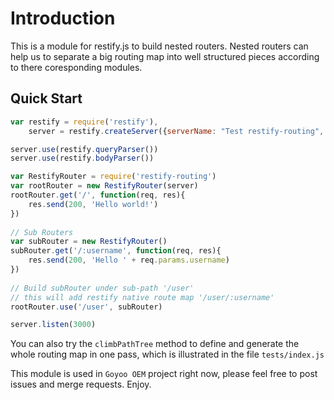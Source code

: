 Introduction
============
This is a module for restify.js to build nested routers.
Nested routers can help us to separate a big routing map into well structured pieces according to there coresponding modules.

Quick Start
-----------
```javascript
var restify = require('restify'),
    server = restify.createServer({serverName: "Test restify-routing", serverVersion: "0.1.0"})

server.use(restify.queryParser())
server.use(restify.bodyParser())

var RestifyRouter = require('restify-routing')
var rootRouter = new RestifyRouter(server)
rootRouter.get('/', function(req, res){
    res.send(200, 'Hello world!')
})
    
// Sub Routers
var subRouter = new RestifyRouter()
subRouter.get('/:username', function(req, res){
    res.send(200, 'Hello ' + req.params.username)
})
    
// Build subRouter under sub-path '/user'
// this will add restify native route map '/user/:username'
rootRouter.use('/user', subRouter)

server.listen(3000)
```

You can also try the `climbPathTree` method to define and generate the whole routing map in one pass,
which is illustrated in the file `tests/index.js`

This module is used in `Goyoo OEM` project right now, please feel free to post issues and merge requests. 
Enjoy.
